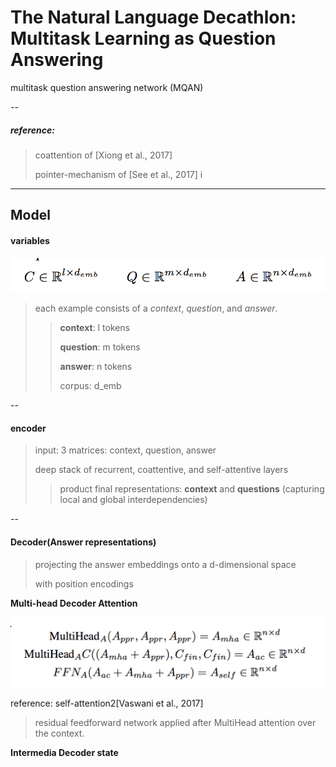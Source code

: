 # The Natural Language Decathlon: Multitask Learning as Question Answering

multitask question answering network (MQAN)

--

##### reference:  
> coattention of [Xiong et al., 2017] 
> 
> pointer-mechanism of
[See et al., 2017] i

---
## Model

#### variables
![variables](./variables.png)

> each example consists of a *context*, *question*, and *answer*.
>> **context**: l tokens
>> 
>> **question**: m tokens
>> 
>> **answer**: n tokens
>> 
>> corpus: d_emb

--

#### encoder
> input: 3 matrices: context, question, answer
>
> deep stack of recurrent, coattentive, and self-attentive layers
> 
>> product final representations: **context** and **questions** (capturing local and global interdependencies)

--

#### Decoder(Answer representations)

> projecting the answer embeddings onto a d-dimensional space
> 
> with position encodings

**Multi-head Decoder Attention**

![multihead_decoder_attention](multihead_decoder.png)

reference: self-attention2[Vaswani et al., 2017]

> residual feedforward network applied after MultiHead attention over the context.

**Intermedia Decoder state**